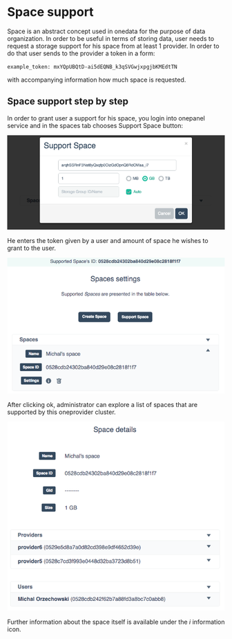 # Space support

Space is an abstract concept used in onedata for the purpose of data organization. In order to be useful in terms of storing data, user needs to request a storage support for his space from at least 1 provider. In order to do that user sends to the provider a token in a form:

~~~
example_token: mxYQpUBQtD-ai5dEQNB_k3qSVGwjxpgjbKMEdtTN
~~~
with accompanying information how much space is requested.

## Space support step by step
In order to grant user a support for his space,  you login into onepanel service and in the spaces tab chooses Support Space button:


<p align="center"><img src="img/admin/space_support_step2.png"></p>

He enters the token given by a user and amount of space he wishes to grant to the user.

<p align="center"><img src="img/admin/space_support_step3.png"></p>

After clicking ok, administrator can explore a list of spaces that are supported by this oneprovider cluster.

<p align="center"><img src="img/admin/space_support_step4.png"></p>

Further information about the space itself is available under the *i* information icon.
